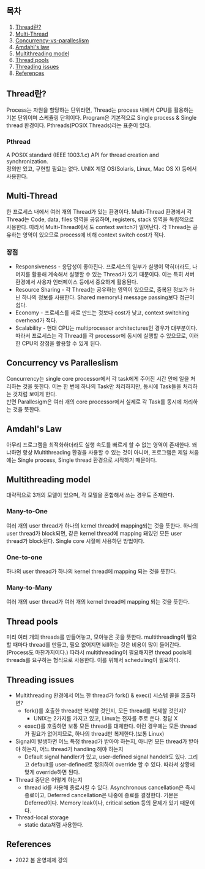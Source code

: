 ## 목차

1. [Thread란?](#Thread란)
2. [Multi-Thread](#multi-thread)
3. [Concurrency-vs-paralleslism](#concurrency-vs-paralleslism)
4. [Amdahl's law](#amdahl's-law)
5. [Multithreading model](#multithreading-model)
6. [Thread pools](#thread-pools)
7. [Threading issues](#threading-issues)
8. [References](#references)

## Thread란?
Process는 자원을 할당하는 단위라면, Thread는 process 내에서 CPU를 활용하는 기본 단위이며 스케쥴링 단위이다. Program은 기본적으로 Single process & Single thread 환경이다. Pthreads(POSIX Threads)라는 표준이 있다. 

### Pthread
A POSIX standard (IEEE 1003.1.c) API for thread creation and synchronization. \
정의만 있고, 구현할 필요는 없다. UNIX 계열 OS(Solaris, Linux, Mac OS X) 등에서 사용한다.

## Multi-Thread
한 프로세스 내에서 여러 개의 Thread가 있는 환경이다. Multi-Thread 환경에서 각 Thread는 Code, data, files 영역을 공유하며, registers, stack 영역을 독립적으로 사용한다. 따라서 Multi-Thread에서  도 context switch가 일어난다. 각 Thread는 공유하는 영역이 있으므로 process에 비해 context switch cost가 적다.

### 장점
+ Responsiveness - 응답성이 좋아진다. 프로세스의 일부가 실행이 막히더라도, 나머지를 활용해 계속해서 실행할 수 있는 Thread가 있기 때문이다. 이는 특히 서버 환경에서 사용자 인터페이스 등에서 중요하게 활용된다. 
+ Resource Sharing - 각 Thread는 공유하는 영역이 있으므로, 중복된 정보가 아닌 하나의 정보를 사용한다. Shared memory나 message passing보다 접근이 쉽다.
+ Economy - 프로세스를 새로 만드는 것보다 cost가 낮고, context switching overhead가 적다.  
+ Scalability - 현대 CPU는 multiprocessor architectures인 경우가 대부분이다. 따라서 프로세스는 각 Thread를 각 processor에 동시에 실행할 수 있으므로, 이러한 CPU의 장점을 활용할 수 있게 된다.

## Concurrency vs Paralleslism
Concurrency는 single core processor에서 각 task에게 주어진 시간 안에 일을 처리하는 것을 뜻한다. 이는 한 번에 하나의 Task만 처리하지만, 동시에 Task들을 처리하는 것처럼 보이게 한다. \
반면 Parallesigm은 여러 개의 core processor에서 실제로 각 Task를 동시에 처리하는 것을 뜻한다.

## Amdahl's Law
아무리 프로그램을 최적화하더라도 실행 속도를 빠르게 할 수 없는 영역이 존재한다. 왜냐하면 항상 Multithreading 환경을 사용할 수 있는 것이 아니며, 프로그램은 제일 처음에는 Single process, Single thread 환경으로 시작하기 때문이다.  

## Multithreading model
대략적으로 3개의 모델이 있으며, 각 모델을 혼합해서 쓰는 경우도 존재한다.
### Many-to-One
여러 개의 user thread가 하나의 kernel thread에 mapping되는 것을 뜻한다. 하나의 user thread가 block되면, 같은 kernel thread에 mapping 돼있던 모든 user thread가 block된다. Single core 시절에 사용하던 방법이다.

### One-to-one
하나의 user thread가 하나의 kernel thread에 mapping 되는 것을 뜻한다.

### Many-to-Many
여러 개의 user thread가 여러 개의 kernel thread에 mapping 되는 것을 뜻한다.

## Thread pools
미리 여러 개의 threads를 만들어놓고, 모아놓은 곳을 뜻한다. multithreading이 필요할 때마다 thread를 만들고, 필요 없어지면 kill하는 것은 비용이 많이 들어간다. (Process도 마찬가지이다.) 따라서 multithreading이 필요해지면 thread pools에 threads를 요구하는 형식으로 사용한다. 이를 위해서 scheduling이 필요하다.

## Threading issues
+ Multithreading 환경에서 어느 한 thread가 fork() & exec() 시스템 콜을 호출하면?
    + fork()를 호출한 thread만 복제할 것인지, 모든 thread를 복제할 것인지?
        + UNIX는 2가지를 가지고 있고, Linux는 전자를 주로 쓴다. 정답 X
    + exec()를 호출하면 보통 모든 thread를 대체한다. 이런 경우에는 모든 thread가 필요가 없어지므로, 하나의 thread만 복제한다.(보통 Linux)
+ Signal이 발생하면 어느 특정 thread가 받아야 하는지, 아니면 모든 thread가 받아야 하는지, 어느 thread가 handling 해야 하는지
    + Default signal handler가 있고, user-defined signal handelr도 있다. 그리고 default를 user-defined로 정의하여 override 할 수 있다. 따라서 상황에 맞게 override하면 된다.
+ Thread 중단은 어떻게 하는지
    + thread id를 사용해 종료시킬 수 있다. Asynchronous cancellation은 즉시 종료이고, Deferred cancellation은 나중에 종료를 결정한다. 기본은 Deferred이다. Memory leak이나, critical setion 등의 문제가 있기 때문이다.
+ Thread-local storage
    + static data처럼 사용한다.

## References
* 2022 봄 운영체제 강의